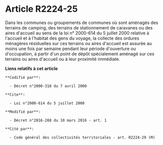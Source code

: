 # Article R2224-25

Dans les communes ou groupements de communes où sont aménagés des terrains de camping, des terrains de stationnement de
caravanes ou des aires d'accueil au sens de la loi n° 2000-614 du 5 juillet 2000 relative à l'accueil et à l'habitat des gens
du voyage, la collecte des ordures ménagères résiduelles sur ces terrains ou aires d'accueil est assurée au moins une fois
par semaine pendant leur période d'ouverture ou d'occupation, à partir d'un point de dépôt spécialement aménagé sur ces
terrains ou aires d'accueil ou à leur proximité immédiate.

**Liens relatifs à cet article**

	**Codifié par**:

	  - Décret n°2000-318 du 7 avril 2000

	**Cite**:

	  - Loi n°2000-614 du 5 juillet 2000

	**Modifié par**:

	  - Décret n°2016-288 du 10 mars 2016 - art. 1

	**Cité par**:

	  - Code général des collectivités territoriales - art. R2224-29 (M)
